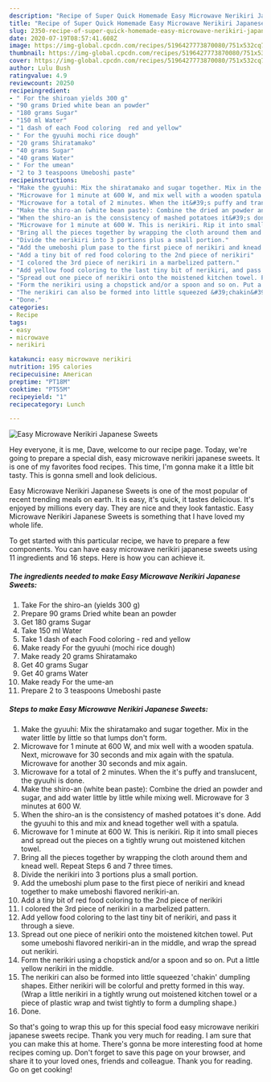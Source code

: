 ```yaml
---
description: "Recipe of Super Quick Homemade Easy Microwave Nerikiri Japanese Sweets"
title: "Recipe of Super Quick Homemade Easy Microwave Nerikiri Japanese Sweets"
slug: 2350-recipe-of-super-quick-homemade-easy-microwave-nerikiri-japanese-sweets
date: 2020-07-19T08:57:41.608Z
image: https://img-global.cpcdn.com/recipes/5196427773870080/751x532cq70/easy-microwave-nerikiri-japanese-sweets-recipe-main-photo.jpg
thumbnail: https://img-global.cpcdn.com/recipes/5196427773870080/751x532cq70/easy-microwave-nerikiri-japanese-sweets-recipe-main-photo.jpg
cover: https://img-global.cpcdn.com/recipes/5196427773870080/751x532cq70/easy-microwave-nerikiri-japanese-sweets-recipe-main-photo.jpg
author: Lulu Bush
ratingvalue: 4.9
reviewcount: 20250
recipeingredient:
- " For the shiroan yields 300 g"
- "90 grams Dried white bean an powder"
- "180 grams Sugar"
- "150 ml Water"
- "1 dash of each Food coloring  red and yellow"
- " For the gyuuhi mochi rice dough"
- "20 grams Shiratamako"
- "40 grams Sugar"
- "40 grams Water"
- " For the umean"
- "2 to 3 teaspoons Umeboshi paste"
recipeinstructions:
- "Make the gyuuhi: Mix the shiratamako and sugar together. Mix in the water little by little so that lumps don&#39;t form."
- "Microwave for 1 minute at 600 W, and mix well with a wooden spatula. Next, microwave for 30 seconds and mix again with the spatula. Microwave for another 30 seconds and mix again."
- "Microwave for a total of 2 minutes. When the it&#39;s puffy and translucent, the gyuuhi is done."
- "Make the shiro-an (white bean paste): Combine the dried an powder and sugar, and add water little by little while mixing well. Microwave for 3 minutes at 600 W."
- "When the shiro-an is the consistency of mashed potatoes it&#39;s done. Add the gyuuhi to this and mix and knead together well with a spatula."
- "Microwave for 1 minute at 600 W. This is nerikiri. Rip it into small pieces and spread out the pieces on a tightly wrung out moistened kitchen towel."
- "Bring all the pieces together by wrapping the cloth around them and knead well. Repeat Steps 6 and 7 three times."
- "Divide the nerikiri into 3 portions plus a small portion."
- "Add the umeboshi plum pase to the first piece of nerikiri and knead together to make umeboshi flavored nerikiri-an."
- "Add a tiny bit of red food coloring to the 2nd piece of nerikiri"
- "I colored the 3rd piece of nerikiri in a marbelized pattern."
- "Add yellow food coloring to the last tiny bit of nerikiri, and pass it through a sieve."
- "Spread out one piece of nerikiri onto the moistened kitchen towel. Put some umeboshi flavored nerikiri-an in the middle, and wrap the spread out nerikiri."
- "Form the nerikiri using a chopstick and/or a spoon and so on. Put a little yellow nerikiri in the middle."
- "The nerikiri can also be formed into little squeezed &#39;chakin&#39; dumpling shapes. Either nerikiri will be colorful and pretty formed in this way. (Wrap a little nerikiri in a tightly wrung out moistened kitchen towel or a piece of plastic wrap and twist tightly to form a dumpling shape.)"
- "Done."
categories:
- Recipe
tags:
- easy
- microwave
- nerikiri

katakunci: easy microwave nerikiri 
nutrition: 195 calories
recipecuisine: American
preptime: "PT18M"
cooktime: "PT55M"
recipeyield: "1"
recipecategory: Lunch

---
```



![Easy Microwave Nerikiri Japanese Sweets](https://img-global.cpcdn.com/recipes/5196427773870080/751x532cq70/easy-microwave-nerikiri-japanese-sweets-recipe-main-photo.jpg)

Hey everyone, it is me, Dave, welcome to our recipe page. Today, we're going to prepare a special dish, easy microwave nerikiri japanese sweets. It is one of my favorites food recipes. This time, I'm gonna make it a little bit tasty. This is gonna smell and look delicious.

Easy Microwave Nerikiri Japanese Sweets is one of the most popular of recent trending meals on earth. It is easy, it's quick, it tastes delicious. It's enjoyed by millions every day. They are nice and they look fantastic. Easy Microwave Nerikiri Japanese Sweets is something that I have loved my whole life.




To get started with this particular recipe, we have to prepare a few components. You can have easy microwave nerikiri japanese sweets using 11 ingredients and 16 steps. Here is how you can achieve it.

<!--inarticleads1-->

##### The ingredients needed to make Easy Microwave Nerikiri Japanese Sweets:

1. Take  For the shiro-an (yields 300 g)
1. Prepare 90 grams Dried white bean an powder
1. Get 180 grams Sugar
1. Take 150 ml Water
1. Take 1 dash of each Food coloring - red and yellow
1. Make ready  For the gyuuhi (mochi rice dough)
1. Make ready 20 grams Shiratamako
1. Get 40 grams Sugar
1. Get 40 grams Water
1. Make ready  For the ume-an
1. Prepare 2 to 3 teaspoons Umeboshi paste




<!--inarticleads2-->

##### Steps to make Easy Microwave Nerikiri Japanese Sweets:

1. Make the gyuuhi: Mix the shiratamako and sugar together. Mix in the water little by little so that lumps don&#39;t form.
1. Microwave for 1 minute at 600 W, and mix well with a wooden spatula. Next, microwave for 30 seconds and mix again with the spatula. Microwave for another 30 seconds and mix again.
1. Microwave for a total of 2 minutes. When the it&#39;s puffy and translucent, the gyuuhi is done.
1. Make the shiro-an (white bean paste): Combine the dried an powder and sugar, and add water little by little while mixing well. Microwave for 3 minutes at 600 W.
1. When the shiro-an is the consistency of mashed potatoes it&#39;s done. Add the gyuuhi to this and mix and knead together well with a spatula.
1. Microwave for 1 minute at 600 W. This is nerikiri. Rip it into small pieces and spread out the pieces on a tightly wrung out moistened kitchen towel.
1. Bring all the pieces together by wrapping the cloth around them and knead well. Repeat Steps 6 and 7 three times.
1. Divide the nerikiri into 3 portions plus a small portion.
1. Add the umeboshi plum pase to the first piece of nerikiri and knead together to make umeboshi flavored nerikiri-an.
1. Add a tiny bit of red food coloring to the 2nd piece of nerikiri
1. I colored the 3rd piece of nerikiri in a marbelized pattern.
1. Add yellow food coloring to the last tiny bit of nerikiri, and pass it through a sieve.
1. Spread out one piece of nerikiri onto the moistened kitchen towel. Put some umeboshi flavored nerikiri-an in the middle, and wrap the spread out nerikiri.
1. Form the nerikiri using a chopstick and/or a spoon and so on. Put a little yellow nerikiri in the middle.
1. The nerikiri can also be formed into little squeezed &#39;chakin&#39; dumpling shapes. Either nerikiri will be colorful and pretty formed in this way. (Wrap a little nerikiri in a tightly wrung out moistened kitchen towel or a piece of plastic wrap and twist tightly to form a dumpling shape.)
1. Done.




So that's going to wrap this up for this special food easy microwave nerikiri japanese sweets recipe. Thank you very much for reading. I am sure that you can make this at home. There's gonna be more interesting food at home recipes coming up. Don't forget to save this page on your browser, and share it to your loved ones, friends and colleague. Thank you for reading. Go on get cooking!
